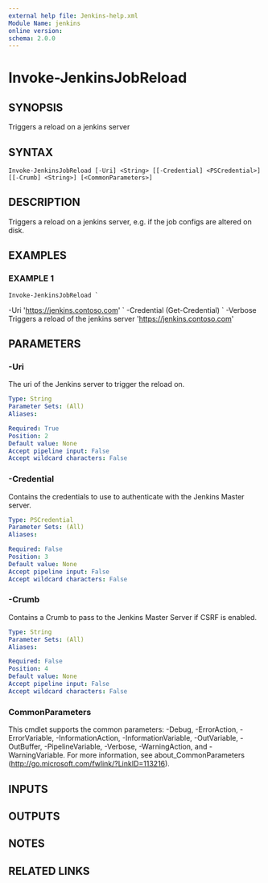 ```yaml
---
external help file: Jenkins-help.xml
Module Name: jenkins
online version:
schema: 2.0.0
---
```


# Invoke-JenkinsJobReload

## SYNOPSIS
Triggers a reload on a jenkins server

## SYNTAX

```
Invoke-JenkinsJobReload [-Uri] <String> [[-Credential] <PSCredential>] [[-Crumb] <String>] [<CommonParameters>]
```

## DESCRIPTION
Triggers a reload on a jenkins server, e.g.
if the job configs are altered on disk.

## EXAMPLES

### EXAMPLE 1
```
Invoke-JenkinsJobReload `
```

-Uri 'https://jenkins.contoso.com' \`
     -Credential (Get-Credential) \`
     -Verbose
 Triggers a reload of the jenkins server 'https://jenkins.contoso.com'

## PARAMETERS

### -Uri
The uri of the Jenkins server to trigger the reload on.

```yaml
Type: String
Parameter Sets: (All)
Aliases:

Required: True
Position: 2
Default value: None
Accept pipeline input: False
Accept wildcard characters: False
```

### -Credential
Contains the credentials to use to authenticate with the Jenkins Master server.

```yaml
Type: PSCredential
Parameter Sets: (All)
Aliases:

Required: False
Position: 3
Default value: None
Accept pipeline input: False
Accept wildcard characters: False
```

### -Crumb
Contains a Crumb to pass to the Jenkins Master Server if CSRF is enabled.

```yaml
Type: String
Parameter Sets: (All)
Aliases:

Required: False
Position: 4
Default value: None
Accept pipeline input: False
Accept wildcard characters: False
```

### CommonParameters
This cmdlet supports the common parameters: -Debug, -ErrorAction, -ErrorVariable, -InformationAction, -InformationVariable, -OutVariable, -OutBuffer, -PipelineVariable, -Verbose, -WarningAction, and -WarningVariable.
For more information, see about_CommonParameters (http://go.microsoft.com/fwlink/?LinkID=113216).

## INPUTS

## OUTPUTS

## NOTES

## RELATED LINKS
